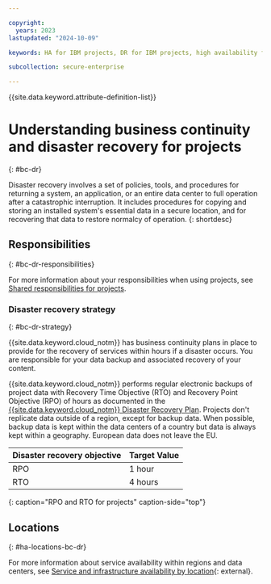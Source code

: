 ```yaml
---

copyright:
  years: 2023
lastupdated: "2024-10-09"

keywords: HA for IBM projects, DR for IBM projects, high availability for IBM projects, disaster recovery for IBM projects, failover for IBM projects, BC for IBM projects, DR for IBM projects, business continuity for IBM projects, disaster recovery for IBM projects

subcollection: secure-enterprise

---
```


{{site.data.keyword.attribute-definition-list}}

# Understanding business continuity and disaster recovery for projects
{: #bc-dr}

Disaster recovery involves a set of policies, tools, and procedures for returning a system, an application, or an entire data center to full operation after a catastrophic interruption. It includes procedures for copying and storing an installed system's essential data in a secure location, and for recovering that data to restore normalcy of operation.
{: shortdesc}

## Responsibilities
{: #bc-dr-responsibilities}

For more information about your responsibilities when using projects, see [Shared responsibilities for projects](/docs/secure-enterprise?topic=secure-enterprise-responsibilities-projects).

### Disaster recovery strategy
{: #bc-dr-strategy}

{{site.data.keyword.cloud_notm}} has business continuity plans in place to provide for the recovery of services within hours if a disaster occurs. You are responsible for your data backup and associated recovery of your content.

{{site.data.keyword.cloud_notm}} performs regular electronic backups of project data with Recovery Time Objective (RTO) and Recovery Point Objective (RPO) of hours as documented in the [{{site.data.keyword.cloud_notm}} Disaster Recovery Plan](/docs/overview?topic=overview-zero-downtime#disaster-recovery). Projects don't replicate data outside of a region, except for backup data. When possible, backup data is kept within the data centers of a country but data is always kept within a geography. European data does not leave the EU.

| Disaster recovery objective | Target Value   |
|---|---|
|  RPO | 1 hour  |
|  RTO | 4 hours   |
{: caption="RPO and RTO for projects" caption-side="top"}

## Locations
{: #ha-locations-bc-dr}

For more information about service availability within regions and data centers, see [Service and infrastructure availability by location](/docs/overview?topic=overview-services_region){: external}.
